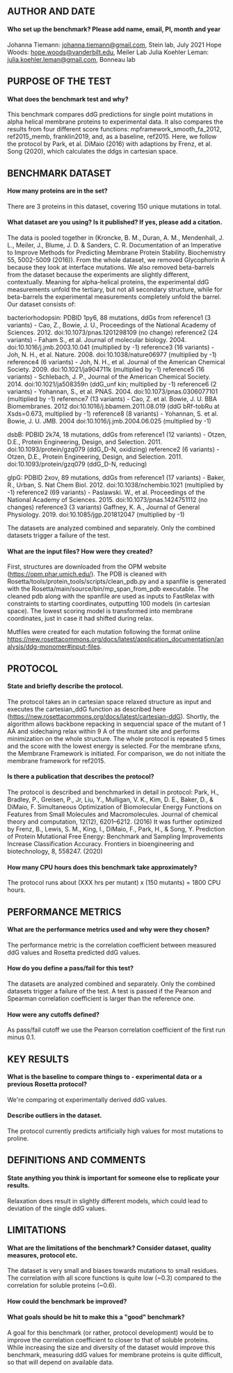 ## AUTHOR AND DATE
#### Who set up the benchmark? Please add name, email, PI, month and year
Johanna Tiemann: johanna.tiemann@gmail.com, Stein lab, July 2021
Hope Woods: hope.woods@vanderbilt.edu, Meiler Lab
Julia Koehler Leman: julia.koehler.leman@gmail.com, Bonneau lab
 
## PURPOSE OF THE TEST
#### What does the benchmark test and why?
This benchmark compares ddG predictions for single point mutations in alpha helical membrane proteins to experimental data. It also compares the results from four different score functions: mpframework_smooth_fa_2012, ref2015_memb, franklin2019, and, as a baseline, ref2015. Here, we follow the protocol by Park, et al. DiMaio (2016) with adaptions by Frenz, et al. Song (2020), which calculates the ddgs in cartesian space.

## BENCHMARK DATASET
#### How many proteins are in the set?
There are 3 proteins in this dataset, covering 150 unique mutations in total. 

#### What dataset are you using? Is it published? If yes, please add a citation.
The data is pooled together in (Kroncke, B. M., Duran, A. M., Mendenhall, J. L., Meiler, J., Blume, J. D. & Sanders, C. R. Documentation of an Imperative to Improve Methods for Predicting Membrane Protein Stability. Biochemistry 55, 5002-5009 (2016)). From the whole dataset, 
we removed Glycophorin A because they look at interface mutations. We also removed beta-barrels from the dataset because the experiments are slightly different, contextually. Meaning for alpha-helical proteins, the experimental ddG measurements unfold the tertiary, but not all secondary structure, while for beta-barrels the experimental measurements completely unfold the barrel. Our dataset consists of:

bacteriorhodopsin: PDBID 1py6, 88 mutations, ddGs from
	reference1 (3 variants) - Cao, Z., Bowie, J. U., Proceedings of the National Academy of Sciences. 2012. doi:10.1073/pnas.1201298109 (no change)
	reference2 (24 variants) - Faham S., et al. Journal of molecular biology. 2004. doi:10.1016/j.jmb.2003.10.041 (multiplied by -1)
	reference3 (16 variants) - Joh, N. H., et al. Nature. 2008. doi:10.1038/nature06977 (multiplied by -1)
	reference4 (6 variants) - Joh, N. H., et al. Journal of the American Chemical Society. 2009. doi:10.1021/ja904711k (multiplied by -1)
	reference5 (16 variants) - Schlebach, J. P., Journal of the American Chemical Society. 2014. doi:10.1021/ja508359n (ddG_unf kin; multiplied by -1)
	reference6 (2 variants) - Yohannan, S., et al. PNAS. 2004. doi:10.1073/pnas.0306077101 (multiplied by -1)
	reference7 (13 variants) - Cao, Z. et al. Bowie, J. U. BBA Biomembranes. 2012 doi:10.1016/j.bbamem.2011.08.019 (ddG bRf-tobRu at Xsds=0.673, multiplied by -1)
	reference8 (8 variants) - Yohannan, S. et al. Bowie, J. U. JMB. 2004 doi:10.1016/j.jmb.2004.06.025 (multiplied by -1)

dsbB: PDBID 2k74, 18 mutations, ddGs from
	reference1 (12 variants) - Otzen, D.E., Protein Engineering, Design, and Selection. 2011. doi:10.1093/protein/gzq079 (ddG_D-N, oxidizing)
	reference2 (6 variants) - Otzen, D.E., Protein Engineering, Design, and Selection. 2011. doi:10.1093/protein/gzq079 (ddG_D-N, reducing)

glpG: PDBID 2xov, 89 mutations, ddGs from
	reference1 (17 variants) - Baker, R., Urban, S. Nat Chem Biol. 2012. doi:10.1038/nchembio.1021 (multiplied by -1)
	reference2 (69 variants) - Paslawski. W., et al. Proceedings of the National Academy of Sciences. 2015. doi:10.1073/pnas.1424751112 (no changes)
	reference3 (3 variants) Gaffney, K. A., Journal of General Physiology. 2019. doi:10.1085/jgp.201812047 (multiplied by -1)

The datasets are analyzed combined and separately. Only the combined datasets trigger a failure of the test.

#### What are the input files? How were they created?
First, structures are downloaded from the OPM website (https://opm.phar.umich.edu/). The PDB is cleaned with Rosetta/tools/protein_tools/scripts/clean_pdb.py and a spanfile is generated with the Rosetta/main/source/bin/mp_span_from_pdb executable. The cleaned pdb along with the spanfile are used as inputs to FastRelax with constraints to starting coordinates, outputting 100 models (in cartesian space). The lowest scoring model is transformed into membrane coordinates, just in case it had shifted during relax.

Mutfiles were created for each mutation following the format online https://new.rosettacommons.org/docs/latest/application_documentation/analysis/ddg-monomer#input-files.

## PROTOCOL
#### State and briefly describe the protocol.
The protocol takes an in cartesian space relaxed structure as input and executes the cartesian_ddG function as described here (https://new.rosettacommons.org/docs/latest/cartesian-ddG). Shortly, the algorithm allows backbone repacking in sequencial space of the mutant of 1 AA and sidechaing relax within 9 A of the mutant site and performs minimization on the whole structure. 
The whole protocol is repeated 5 times and the score with the lowest energy is selected.
For the membrane sfxns, the Membrane Framework is initiated. For comparison, we do not initiate the membrane framework for ref2015.

#### Is there a publication that describes the protocol?
The protocol is described and benchmarked in detail in protocol:
Park, H., Bradley, P., Greisen, P., Jr, Liu, Y., Mulligan, V. K., Kim, D. E., Baker, D., & DiMaio, F. Simultaneous Optimization of Biomolecular Energy Functions on Features from Small Molecules and Macromolecules. Journal of chemical theory and computation, 12(12), 6201–6212. (2016)
It was further optimized by
Frenz, B., Lewis, S. M., King, I., DiMaio, F., Park, H., & Song, Y. Prediction of Protein Mutational Free Energy: Benchmark and Sampling Improvements Increase Classification Accuracy. Frontiers in bioengineering and biotechnology, 8, 558247. (2020)
#### How many CPU hours does this benchmark take approximately?
The protocol runs about (XXX hrs per mutant) x (150 mutants) = 1800 CPU hours.

## PERFORMANCE METRICS
#### What are the performance metrics used and why were they chosen?
The performance metric is the correlation coefficient between measured ddG values and Rosetta predicted ddG values. 

#### How do you define a pass/fail for this test?
The datasets are analyzed combined and separately. Only the combined datasets trigger a failure of the test. A test is passed if the Pearson and Spearman correlation coefficient is larger than the reference one.

#### How were any cutoffs defined?
As pass/fail cutoff we use the Pearson correlation coefficient of the first run minus 0.1.

## KEY RESULTS
#### What is the baseline to compare things to - experimental data or a previous Rosetta protocol?
We're comparing ot experimentally derived ddG values. 

#### Describe outliers in the dataset.
The protocol currently predicts artificially high values for most mutations to proline.

## DEFINITIONS AND COMMENTS
#### State anything you think is important for someone else to replicate your results.
Relaxation does result in slightly different models, which could lead to deviation of the single ddG values.

## LIMITATIONS
#### What are the limitations of the benchmark? Consider dataset, quality measures, protocol etc.
The dataset is very small and biases towards mutations to small residues. The correlation with all score functions is quite low (~0.3) compared to the correlation for soluble proteins (~0.6).

#### How could the benchmark be improved?
#### What goals should be hit to make this a "good" benchmark?
A goal for this benchmark (or rather, protocol development) would be to improve the correlation coefficient to closer to that of soluble proteins. While increasing the size and diversity of the dataset would improve this benchmark, measuring ddG values for membrane proteins is quite difficult, so that will depend on available data.
